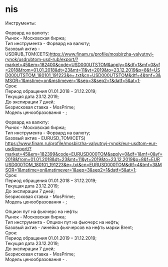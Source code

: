 # nis
Инструменты:
  
  Форвард на валюту:  
      Рынок - Московская биржа;  
      Тип инструмента - Форвард на валюту;  
      Базовый актив - USDRUB_TOM(CETS)https://www.finam.ru/profile/mosbirzha-valyutnyj-rynok/usdrubtom-usd-rub/export/?market=45&em=182400&code=USD000UTSTOM&apply=0&df=1&mf=0&yf=2018&from=01.01.2018&dt=23&mt=11&yt=2019&to=23.12.2019&p=8&f=USD000UTSTOM_180101_191223&e=.txt&cn=USD000UTSTOM&dtf=4&tmf=3&MSOR=1&mstime=on&mstimever=1&sep=3&sep2=1&datf=5&at=1;  
      Срок:  
        Период обращения 01.01.2018 – 31.12.2019;  
        Текущая дата 23.12.2019;  
        До экспирации 7 дней;  
      Безрисковая ставка - MosPrime;  
      Модель ценообразования - ;  
  
  Форвард на валюту:  
      Рынок - Московская биржа;  
      Тип инструмента - Форвард на валюту;  
      Базовый актив - EURUSD_TOM(CETS) https://www.finam.ru/profile/mosbirzha-valyutnyj-rynok/eur-usdtom-eur-usd/export/?market=45&em=182399&code=EURUSD000TOM&apply=0&df=1&mf=0&yf=2018&from=01.01.2018&dt=23&mt=11&yt=2019&to=23.12.2019&p=8&f=EURUSD000TOM_180101_191223&e=.txt&cn=EURUSD000TOM&dtf=4&tmf=3&MSOR=1&mstime=on&mstimever=1&sep=3&sep2=1&datf=5&at=1;  
      Срок:  
        Период обращения 01.01.2018 – 31.12.2019;  
        Текущая дата 23.12.2019;  
        До экспирации 7 дней;  
      Безрисковая ставка - MosPrime;  
      Модель ценообразования - ;  
   
   Опцион пут на фьючерс на нефть:  
      Рынок - Московская биржа;  
      Тип инструмента - Опцион пут на фьючерс на нефть;  
      Базовый актив - линейка фьючерсов на нефть марки Brent;  
      Срок:  
        Период обращения 01.01.2019 – 31.12.2019;  
        Текущая дата 23.12.2019;  
        До экспирации 7 дней;  
      Безрисковая ставка - MosPrime;  
      Модель ценообразования - .
